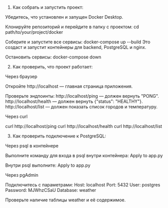 1. Как собрать и запустить проект:

Убедитесь, что установлен и запущен Docker Desktop.

Клонируйте репозиторий и перейдите в папку с проектом:
   cd path/to/your/project/docker

Соберите и запустите все сервисы:
   docker-compose up --build
Это создаст и запустит контейнеры для backend, PostgreSQL и nginx.

Остановить сервисы:
   docker-compose down

2. Как проверить, что проект работает:

Через браузер 

Откройте http://localhost — главная страница приложения.

Проверьте эндпоинты:
http://localhost/ping — должен вернуть "PONG".
http://localhost/health — должен вернуть {"status": "HEALTHY"}.
http://localhost/list — должен показать список городов и температуру.

Через curl

curl http://localhost/ping
curl http://localhost/health
curl http://localhost/list

3. Как проверить подключение к PostgreSQL:

Через psql в контейнере

Выполните команду для входа в psql внутри контейнера:
Apply to app.py

Внутри psql выполните:
Apply to app.py

Через pgAdmin

Подключитесь с параметрами:
Host: localhost
Port: 5432
User: postgres
Password: MJWhzCSaU
Database: weather

Проверьте наличие таблицы weather и её содержимое.
